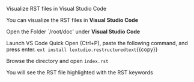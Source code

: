 Visualize RST files in Visual Studio Code

You can visualize the RST files in **Visual Studio Code**

Open the Folder `/root/doc' under **Visual Studio Code**

Launch VS Code Quick Open (Ctrl+P), paste the following command, and press enter.
`ext install lextudio.restructuredtext`{{copy}}

Browse the directory and open `ìndex.rst`

You will see the RST file highlighted with the RST keywords
